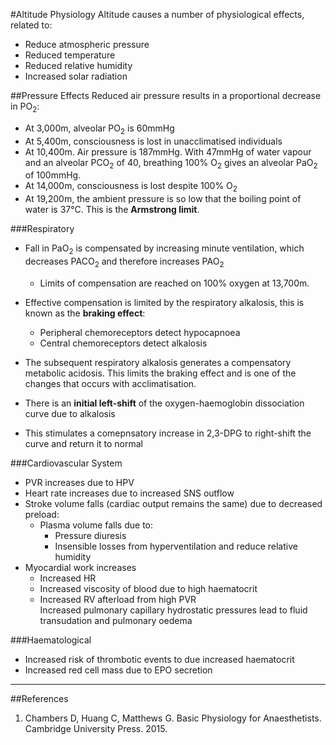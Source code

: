#Altitude Physiology
Altitude causes a number of physiological effects, related to:
* Reduce atmospheric pressure
* Reduced temperature
* Reduced relative humidity
* Increased solar radiation

##Pressure Effects
Reduced air pressure results in a proportional decrease in PO<sub>2</sub>:
* At 3,000m, alveolar PO<sub>2</sub> is 60mmHg
* At 5,400m, consciousness is lost in unacclimatised individuals
* At 10,400m. Air pressure is 187mmHg. With 47mmHg of water vapour and an alveolar PCO<sub>2</sub> of 40, breathing 100% O<sub>2</sub> gives an alveolar PaO<sub>2</sub> of 100mmHg.
* At 14,000m, consciousness is lost despite 100% O<sub>2</sub>
* At 19,200m, the ambient pressure is so low that the boiling point of water is 37°C. This is the **Armstrong limit**.

###Respiratory
* Fall in PaO<sub>2</sub> is compensated by increasing minute ventilation, which decreases PACO<sub>2</sub> and therefore increases PAO<sub>2</sub>
  * Limits of compensation are reached on 100% oxygen at 13,700m.
* Effective compensation is limited by the respiratory alkalosis, this is known as the **braking effect**:
  * Peripheral chemoreceptors detect hypocapnoea
  * Central chemoreceptors detect alkalosis
* The subsequent respiratory alkalosis generates a compensatory metabolic acidosis. This limits the braking effect and is one of the changes that occurs with acclimatisation.


* There is an **initial left-shift** of the oxygen-haemoglobin dissociation curve due to alkalosis
* This stimulates a comepnsatory increase in 2,3-DPG to right-shift the curve and return it to normal

###Cardiovascular System
* PVR increases due to HPV
* Heart rate increases due to increased SNS outflow
* Stroke volume falls (cardiac output remains the same) due to decreased preload:
  * Plasma volume falls due to:
    * Pressure diuresis
    * Insensible losses from hyperventilation and reduce relative humidity
* Myocardial work increases
    * Increased HR
    * Increased viscosity of blood due to high haematocrit
    * Increased RV afterload from high PVR  
    Increased pulmonary capillary hydrostatic pressures lead to fluid transudation and pulmonary oedema

###Haematological
* Increased risk of thrombotic events to due increased haematocrit
* Increased red cell mass due to EPO secretion

---
##References
1. Chambers D, Huang C, Matthews G. Basic Physiology for Anaesthetists. Cambridge University Press. 2015.